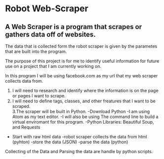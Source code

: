 # Robot Web-Scraper
## A Web Scraper is a program that scrapes or gathers data off of websites.

The data that is collected form the robot scraper is given by the parametes that are built into the program.

The purpose of this project is for me to identify useful information for future use on a project that I am currently working on.

In this program I will be using facebook.com as my url that my web scraper collects data from.
1. I will need to research and identify where the information is on the page or pages I want to scrape.
2. I will need to define tags, classes, and other freatures that I want to be scraped.   
3.The scraper will be built in Python. 
  -Download Python 
  -I am using Atom as my text editor. 
  -I will also be using The command line to build a virtual enviromant for this program.
  -Python Libraries: Beautiful Soup, and Requests
  - Start with raw html data
  -robot scraper collects the data from html (pyhton)
  -store the data (JSON)
  -parse the data (python)
  
  Collecting of the Data and Parsing the data are handle by python scripts.





